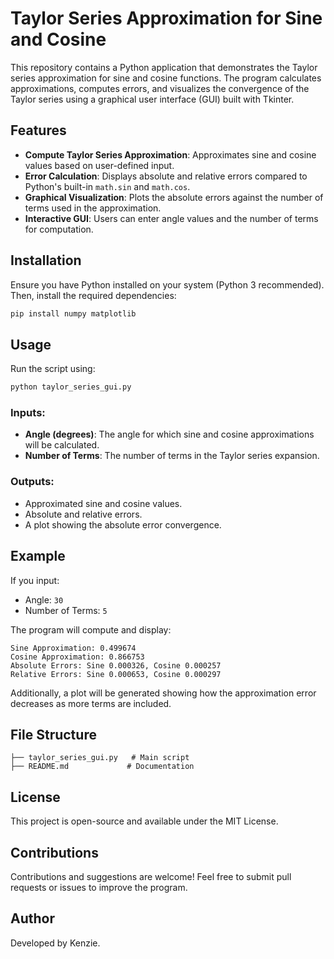 # Taylor Series Approximation for Sine and Cosine

This repository contains a Python application that demonstrates the Taylor series approximation for sine and cosine functions. The program calculates approximations, computes errors, and visualizes the convergence of the Taylor series using a graphical user interface (GUI) built with Tkinter.

## Features
- **Compute Taylor Series Approximation**: Approximates sine and cosine values based on user-defined input.
- **Error Calculation**: Displays absolute and relative errors compared to Python's built-in `math.sin` and `math.cos`.
- **Graphical Visualization**: Plots the absolute errors against the number of terms used in the approximation.
- **Interactive GUI**: Users can enter angle values and the number of terms for computation.

## Installation
Ensure you have Python installed on your system (Python 3 recommended). Then, install the required dependencies:

```bash
pip install numpy matplotlib
```

## Usage
Run the script using:

```bash
python taylor_series_gui.py
```

### Inputs:
- **Angle (degrees)**: The angle for which sine and cosine approximations will be calculated.
- **Number of Terms**: The number of terms in the Taylor series expansion.

### Outputs:
- Approximated sine and cosine values.
- Absolute and relative errors.
- A plot showing the absolute error convergence.

## Example
If you input:
- Angle: `30`
- Number of Terms: `5`

The program will compute and display:
```
Sine Approximation: 0.499674
Cosine Approximation: 0.866753
Absolute Errors: Sine 0.000326, Cosine 0.000257
Relative Errors: Sine 0.000653, Cosine 0.000297
```
Additionally, a plot will be generated showing how the approximation error decreases as more terms are included.

## File Structure
```
├── taylor_series_gui.py   # Main script
├── README.md             # Documentation
```

## License
This project is open-source and available under the MIT License.

## Contributions
Contributions and suggestions are welcome! Feel free to submit pull requests or issues to improve the program.

## Author
Developed by Kenzie.
